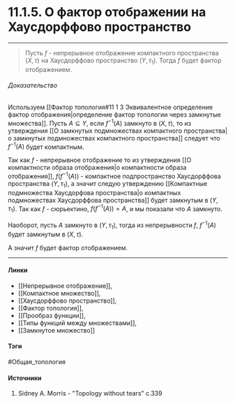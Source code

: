 # 11.1.5. О фактор отображении на Хаусдорффово пространство
***
>Пусть $f$ - непрерывное отображение компактного пространства $(X,\tau)$ на Хаусдорффово пространство $(Y,\tau_{1})$. Тогда $f$ будет фактор отображением.

###### Доказательство
Используем [[Фактор топология#11 1 3 Эквивалентное определение фактор отображения|определение фактор топологии через замкнутые множества]]. Пусть $A\subseteq Y$, если $f^{-1}(A)$ замкнуто в $(X,\tau)$, то из утверждения [[О замкнутых подмножествах компактного пространства|о замкнутых подмножествах компактного пространства]] следует что $f^{-1}(A)$ будет компактным. 

Так как $f$ - непрерывное отображение то из утверждения [[О компактности образа отображения|о компактности образа отображения]], $f(f^{-1}(A))$ - компактное подпространство Хаусдорффова пространства $(Y,\tau_{1})$, а значит следую утверждению [[Компактные подмножества Хаусдорфова пространства|о компактных подмножествах Хаусдорффова пространства]] будет замкнутым в $(Y,\tau_{1})$. Так как $f$ - сюрьектино, $f(f^{-1}(A))=A$, и мы показали что $A$ замкнуто.

Наоборот, пусть $A$ замкнуто в $(Y,\tau_{1})$, тогда из непрерывности $f$, $f^{-1}(A)$ будет замкнутым в $(X,\tau)$.

А значит $f$ будет фактор отображением.
***
#### Линки
- [[Непрерывное отображение]],
- [[Компактное множество]],
- [[Хаусдорффово пространство]],
- [[Фактор топология]],
- [[Прообраз функции]],
- [[Типы функций между множествами]],
- [[Замкнутое множество]]
#### Тэги
 #Общая_топология 
#### Источники
1. Sidney A. Morris - "Topology without tears" c.339